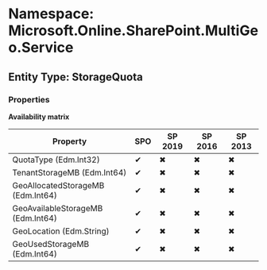 # Namespace: Microsoft.Online.SharePoint.MultiGeo.Service
## Entity Type: StorageQuota

### Properties

**Availability matrix**

Property | SPO | SP 2019 | SP 2016 | SP 2013
----------|-----|---------|---------|--------
QuotaType (Edm.Int32) | ✔ | ✖ | ✖ | ✖
TenantStorageMB (Edm.Int64) | ✔ | ✖ | ✖ | ✖
GeoAllocatedStorageMB (Edm.Int64) | ✔ | ✖ | ✖ | ✖
GeoAvailableStorageMB (Edm.Int64) | ✔ | ✖ | ✖ | ✖
GeoLocation (Edm.String) | ✔ | ✖ | ✖ | ✖
GeoUsedStorageMB (Edm.Int64) | ✔ | ✖ | ✖ | ✖

